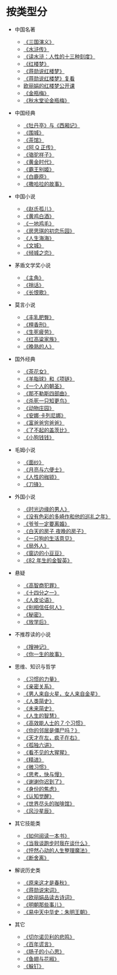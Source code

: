 # 按类型分

- 中国名著

  - [《三国演义》](/read/《三国演义》.md)
  - [《水浒传》](/read/《水浒传》.md)
  - [《读水浒：人性的十三种刻度》](/read/《读水浒：人性的十三种刻度》)
  - [《红楼梦》](/read/《红楼梦》.md)
  - [《蒋勋说红楼梦》](/read/《蒋勋说红楼梦》.md)
  - [《蒋勋说红楼梦》复看](/read/《蒋勋说红楼梦》复看.md)
  - [欧丽娟的红楼梦公开课](/read/欧丽娟的红楼梦公开课.md)
  - [《金瓶梅》](/read/《金瓶梅》.md)
  - [《秋水堂论金瓶梅》](/read/《秋水堂论金瓶梅》.md)

- 中国经典

  - [《牡丹亭》与《西厢记》](/read/《牡丹亭》与《西厢记》.md)
  - [《围城》](/read/《围城》.md)
  - [《茶馆》](/read/《茶馆》.md)
  - [《阿 Q 正传》](/read/《阿Q正传》.md)
  - [《骆驼祥子》](/read/《骆驼祥子》.md)
  - [《黄金时代》](/read/《黄金时代》.md)
  - [《霸王别姬》](/read/《霸王别姬》.md)
  - [《白鹿原》](/read/《白鹿原》.md)
  - [《撒哈拉的故事》](/read/《撒哈拉的故事》.md)

- 中国小说

  - [《赵氏孤儿》](/read/《赵氏孤儿》.md)
  - [《黄鸡白酒》](/read/《黄鸡白酒》.md)
  - [《一地鸡毛》](/read/《一地鸡毛》.md)
  - [《房思琪的初恋乐园》](/read/《房思琪的初恋乐园》.md)
  - [《人生海海》](/read/《人生海海》.md)
  - [《文城》](/docs/read/《文城》.md)
  - [《倾城之恋》](/docs/read/《倾城之恋》.md)

- 茅盾文学奖小说

  - [《主角》](/read/《主角》.md)
  - [《捎话》](/read/《捎话》.md)
  - [《长恨歌》](/read/《长恨歌》.md)

- 莫言小说

  - [《丰乳肥臀》](/read/《丰乳肥臀》.md)
  - [《檀香刑》](/read/《檀香刑》.md)
  - [《生死疲劳》](/read/《生死疲劳》.md)
  - [《红高粱家族》](/read/《红高粱家族》.md)
  - [《晚熟的人》](/read/《晚熟的人》.md)

- 国外经典

  - [《茶花女》](/read/《茶花女》.md)
  - [《羊脂球》和《项链》](/read/《羊脂球》和《项链》.md)
  - [《一个人的朝圣》](/read/《一个人的朝圣》.md)
  - [《那不勒斯四部曲》](/read/《那不勒斯四部曲》.md)
  - [《杀死一只知更鸟》](/read/《杀死一只知更鸟》.md)
  - [《动物庄园》](/read/《动物庄园》.md)
  - [《安娜·卡列尼娜》](/read/《安娜·卡列尼娜》.md)
  - [《富爸爸穷爸爸》](/read/《富爸爸穷爸爸》.md)
  - [《了不起的盖茨比》](/read/《了不起的盖茨比》.md)
  - [《小狗钱钱》](/read/《小狗钱钱》.md)

- 毛姆小说

  - [《面纱》](/read/《面纱》.md)
  - [《月亮与六便士》](/read/《月亮与六便士》.md)
  - [《人性的枷锁》](/read/《人性的枷锁》.md)
  - [《刀锋》](/read/《刀锋》.md)

- 外国小说

  - [《时光边缘的男人》](/read/《时光边缘的男人》.md)
  - [《没有色彩的多崎作和他的巡礼之年》](/read/《没有色彩的多崎作和他的巡礼之年》.md)
  - [《爷爷一定要离婚》](/read/《爷爷一定要离婚》.md)
  - [《白天的房子 夜晚的房子》](/read/《白天的房子夜晚的房子》.md)
  - [《一只狗的生活意见》](/read/《一只狗的生活意见》.md)
  - [《局外人》](/read/《局外人》.md)
  - [《窗边的小豆豆》](/read/《窗边的小豆豆》.md)
  - [《82 年生的金智英》](/read/《82年生的金智英》.md)

- 悬疑

  - [《高智商犯罪》](/read/《高智商犯罪》.md)
  - [《十四分之一》](/read/《十四分之一》.md)
  - [《人皮论语》](/read/《人皮论语》.md)
  - [《别相信任何人》](/read/《别相信任何人》.md)
  - [《秘密》](/read/《秘密》.md)
  - [《放学后》](/read/《放学后》.md)

- 不推荐读的小说

  - [《搜神记》](/read/《搜神记》.md)
  - [《你一生的故事》](/read/《你一生的故事》.md)

- 思维、知识与哲学

  - [《习惯的力量》](/read/《习惯的力量》.md)
  - [《亲密关系》](/read/《亲密关系》.md)
  - [《男人来自火星，女人来自金星》](/read/《男人来自火星，女人来自金星》.md)
  - [《人类简史》](/read/《人类简史》.md)
  - [《未来简史》](/read/《未来简史》.md)
  - [《人生的智慧》](/read/《人生的智慧》.md)
  - [《高效能人士的 7 个习惯》](/read/《高效能人士的7个习惯》.md)
  - [《你的邻居是僵尸吗？》](/read/《你的邻居是僵尸吗？》.md)
  - [《天才在左，疯子在右》](/read/《天才在左，疯子在右》.md)
  - [《孤独六讲》](/read/《孤独六讲》.md)
  - [《看不见的大猩猩》](/read/《看不见的大猩猩》.md)
  - [《精进》](/read/《精进》笔记.md)
  - [《微习惯》](/read/《微习惯》.md)
  - [《思考，快与慢》](/read/《思考，快与慢》.md)
  - [《谢谢你迟到了》](/read/《谢谢你迟到了》.md)
  - [《身份的焦虑》](/read/《身份的焦虑》.md)
  - [《认知觉醒》](/read/《认知觉醒》.md)
  - [《世界尽头的咖啡馆》](/read/《世界尽头的咖啡馆》.md)
  - [《风沙星辰》](/read/《风沙星辰》.md)

- 其它技能类

  - [《如何阅读一本书》](/read/《如何阅读一本书》.md)
  - [《当我谈跑步时我在谈什么》](/read/《当我谈跑步时我在谈什么》.md)
  - [《怦然心动的人生整理魔法》](/read/《怦然心动的人生整理魔法》.md)
  - [《断舍离》](/read/《断舍离》.md)

- 解说历史类

  - [《原来这才是春秋》](/read/《原来这才是春秋》.md)
  - [《蒋勋说宋词》](/read/《蒋勋说宋词》.md)
  - [《欧丽娟品读古诗词》](/read/《欧丽娟品读古诗词》.md)
  - [《明朝那些事儿》](/read/《明朝那些事儿》.md)
  - [《易中天中华史：朱明王朝》](/docs/read/《易中天中华史：朱明王朝》.md)

- 其它
  - [《切尔诺贝利的悲鸣》](/read/《切尔诺贝利的悲鸣》.md)
  - [《百年谎言》](/read/《百年谎言》.md)
  - [《肠子的小心思》](/read/《肠子的小心思》.md)
  - [《鱼翅与花椒》](/read/《鱼翅与花椒》.md)
  - [《躲钉》](/read/《躲钉》.md)
